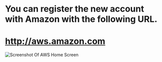 # You can register the new account with Amazon with the following URL.

# http://aws.amazon.com

![Screenshot Of AWS Home Screen](https://github.com/devopstrainings/linux-basics-katakoda/raw/master/01-Server%20Creation%20in%20AWS/images/01.png)

#
#